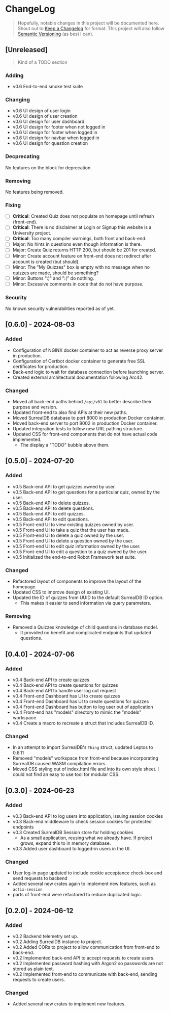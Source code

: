 # ChangeLog

> Hopefully, notable changes in this project will be documented here.
> Shout out to [Keep a Changelog](https://keepachangelog.com/en/1.1.0/) for format.
> This project will also follow [Semantic Versioning](https://semver.org/) (as best I can).

## [Unreleased]

> Kind of a TODO section

### Adding

- v0.6 End-to-end smoke test suite

### Changing

- v0.6 UI design of user login
- v0.6 UI design of user creation
- v0.6 UI design for user dashboard
- v0.6 UI design for footer when not logged in
- v0.6 UI design for footer when logged in
- v0.6 UI design for navbar when logged in
- v0.6 UI design for question creation

### Decprecating

No features on the block for deprecation.

### Removing

No features being removed.

### Fixing

- [ ] **Critical**: Created Quiz does not populate on homepage until refresh (front-end).
- [ ] **Critical**: There is no disclaimer at Login or Signup this website is a University project.
- [ ] **Critical**: Too many compiler warnings, both front and back-end.
- [ ] Major: No hints in questions even though information is there.
- [ ] Major: Create Quiz returns HTTP 200, but should be 201 for created.
- [ ] Minor: Create account feature on front-end does not redirect after account is created (but should).
- [ ] Minor: The "My Quizzes" box is empty with no message when no quizzes are made, should be something?
- [ ] Minor: Buttons ":)" and ":(" do nothing.
- [ ] Minor: Excessive comments in code that do not have purpose.

### Security

No known security vulnerabilities reported as of yet.

## [0.6.0] - 2024-08-03

### Added

- Configuration of NGINX docker container to act as reverse proxy server in production.
- Configuration of Certbot docker container to generate free SSL certificates for production.
- Back-end logic to wait for database connection before launching server.
- Created external architectural documentation following Arc42.

### Changed

- Moved all back-end paths behind `/api/v01` to better describe their purpose and version.
- Updated front-end to also find APIs at their new paths.
- Moved SurrealDB database to port 8000 in production Docker container.
- Moved back-end server to port 8002 in production Docker container.
- Updated integration tests to follow new URL pathing structure.
- Updated CSS for front-end components that do not have actual code implemented.
  - The display a "TODO" bubble above them.

## [0.5.0] - 2024-07-20

### Added

- v0.5 Back-end API to get quizzes owned by user.
- v0.5 Back-end API to get questions for a particular quiz, owned by the user.
- v0.5 Back-end API to delete quizzes.
- v0.5 Back-end API to delete questions.
- v0.5 Back-end API to edit quizzes.
- v0.5 Back-end API to edit questions.
- v0.5 Front-end UI to view existing quizzes owned by user.
- v0.5 Front-end UI to take a quiz that the user has made.
- v0.5 Front-end UI to delete a quiz owned by the user.
- v0.5 Front-end UI to delete a question owned by the user.
- v0.5 Front-end UI to edit quiz information owned by the user.
- v0.5 Front-end UI to edit a question to a quiz owned by the user.
- v0.5 Initialized the end-to-end Robot Framework test suite.

### Changed

- Refactored layout of components to improve the layout of the homepage.
- Updated CSS to improve design of existing UI.
- Updated the ID of quizzes from UUID to the default SurrealDB ID option.
  - This makes it easier to send information via query parameters.

### Removing

- Removed a Quizzes knowledge of child questions in database model.
  - It provided no benefit and complicated endpoints that updated questions.

## [0.4.0] - 2024-07-06

### Added

- v0.4 Back-end API to create quizzes
- v0.4 Back-end API to create questions for quizzes
- v0.4 Back-end API to handle user log out request
- v0.4 Front-end Dashboard has UI to create quizzes
- v0.4 Front-end Dashboard has UI to create questions for quizzes
- v0.4 Front-end Dashboard has button to log user out of application
- v0.4 Front-end has "models" directory to mimic the "models" workspace
- v0.4 Create a macro to recreate a struct that includes SurrealDB ID.

### Changed

- In an attempt to import SurrealDB's `Thing` struct, updated Leptos to 0.6.11
- Removed "models" workspace from front-end because incorporating SurrealDB caused WASM compilation errors.
- Moved CSS styling out of index.html file and into its own style sheet. I could not find an easy to use tool for modular CSS.

## [0.3.0] - 2024-06-23

### Added

- v0.3 Back-end API to log users into application, issuing session cookies
- v0.3 Back-end middleware to check session cookies for protected endpoints
- v0.3 Created SurrealDB Session store for holding cookies
  - As a small application, reusing what we already have. If project grows, expand this to in memory database.
- v0.3 Added user dashboard to logged-in users in the UI.

### Changed

- User log-in page updated to include cookie acceptance check-box and send requests to backend
- Added several new crates again to implement new features, such as `actix-session`
- parts of front-end were refactored to reduce duplicated logic.

## [0.2.0] - 2024-06-12

### Added

- v0.2 Backend telemetry set up.
- v0.2 Adding SurrealDB instance to project.
- v0.2 Added CORs to project to allow communication from front-end to back-end.
- v0.2 Implemented back-end API to accept requests to create users.
- v0.2 Implemented password hashing with Argon2 so passwords are not stored as plain text.
- v0.2 Implemented front-end to communicate with back-end, sending requests to create users.

### Changed

- Added several new crates to implement new features.
